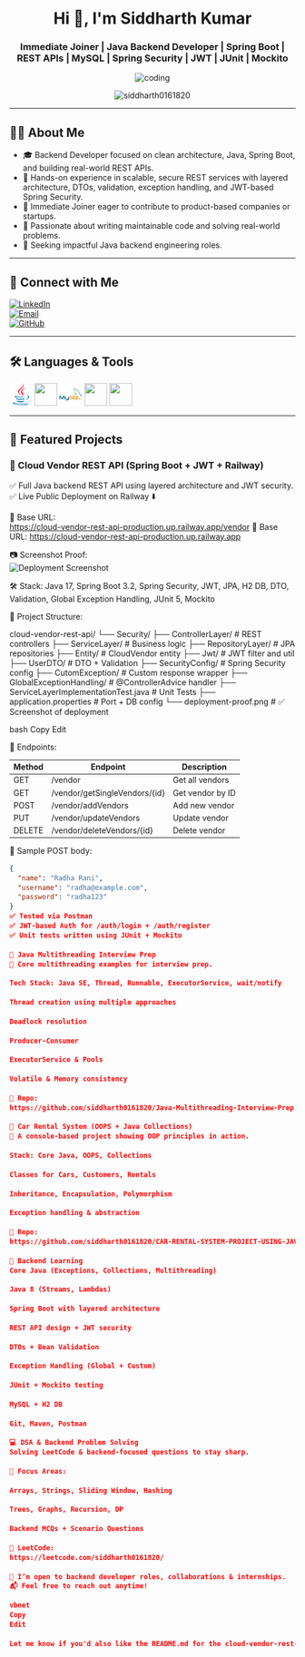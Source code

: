 <h1 align="center">Hi 👋, I'm Siddharth Kumar</h1>  
<h3 align="center">Immediate Joiner | Java Backend Developer | Spring Boot | REST APIs | MySQL | Spring Security | JWT | JUnit | Mockito</h3>

<p align="center">
  <img src="https://user-images.githubusercontent.com/55389276/140866485-8fb1c876-9a8f-4d6a-98dc-08c4981eaf70.gif" alt="coding" width="400"/>
</p>

<p align="center">
  <img src="https://komarev.com/ghpvc/?username=siddharth0161820&label=Profile%20views&color=0e75b6&style=flat" alt="siddharth0161820" />
</p>

---

## 👨‍💻 About Me

- 🎓 Backend Developer focused on clean architecture, Java, Spring Boot, and building real-world REST APIs.  
- 🧠 Hands-on experience in scalable, secure REST services with layered architecture, DTOs, validation, exception handling, and JWT-based Spring Security.  
- 💼 Immediate Joiner eager to contribute to product-based companies or startups.  
- 🔄 Passionate about writing maintainable code and solving real-world problems.  
- 🎯 Seeking impactful Java backend engineering roles.

---

## 🔗 Connect with Me

[![LinkedIn](https://img.shields.io/badge/LinkedIn-blue?style=for-the-badge&logo=linkedin)](https://www.linkedin.com/in/siddharthkumar16/)  
[![Email](https://img.shields.io/badge/Email-grey?style=for-the-badge&logo=gmail)](mailto:siddharth0161820@gmail.com)  
[![GitHub](https://img.shields.io/badge/GitHub-black?style=for-the-badge&logo=github)](https://github.com/siddharth0161820)

---

## 🛠️ Languages & Tools

<p align="left">
  <img src="https://raw.githubusercontent.com/devicons/devicon/master/icons/java/java-original.svg" width="40" height="40"/>
  <img src="https://www.vectorlogo.zone/logos/springio/springio-icon.svg" width="40" height="40"/>
  <img src="https://raw.githubusercontent.com/devicons/devicon/master/icons/mysql/mysql-original-wordmark.svg" width="40" height="40"/>
  <img src="https://www.vectorlogo.zone/logos/getpostman/getpostman-icon.svg" width="40" height="40"/>
  <img src="https://www.vectorlogo.zone/logos/git-scm/git-scm-icon.svg" width="40" height="40"/>
</p>

---

## 📂 Featured Projects

### 🔹 Cloud Vendor REST API (Spring Boot + JWT + Railway)

✅ Full Java backend REST API using layered architecture and JWT security.  
✅ Live Public Deployment on Railway ⬇️

🔗 Base URL:  
https://cloud-vendor-rest-api-production.up.railway.app/vendor
🔗 Base URL:
https://cloud-vendor-rest-api-production.up.railway.app

📷 Screenshot Proof:  
![Deployment Screenshot](https://github.com/siddharth0161820/cloud-vendor-rest-api/blob/master/Security/deployment-proof.png)

🛠️ Stack: Java 17, Spring Boot 3.2, Spring Security, JWT, JPA, H2 DB, DTO, Validation, Global Exception Handling, JUnit 5, Mockito

📁 Project Structure:

cloud-vendor-rest-api/
└── Security/
├── ControllerLayer/ # REST controllers
├── ServiceLayer/ # Business logic
├── RepositoryLayer/ # JPA repositories
├── Entity/ # CloudVendor entity
├── Jwt/ # JWT filter and util
├── UserDTO/ # DTO + Validation
├── SecurityConfig/ # Spring Security config
├── CutomException/ # Custom response wrapper
├── GlobalExceptionHandling/ # @ControllerAdvice handler
├── ServiceLayerImplementationTest.java # Unit Tests
├── application.properties # Port + DB config
└── deployment-proof.png # ✅ Screenshot of deployment

bash
Copy
Edit

📮 Endpoints:

| Method | Endpoint                       | Description              |
|--------|--------------------------------|--------------------------|
| GET    | /vendor                        | Get all vendors          |
| GET    | /vendor/getSingleVendors/{id}  | Get vendor by ID         |
| POST   | /vendor/addVendors             | Add new vendor           |
| PUT    | /vendor/updateVendors          | Update vendor            |
| DELETE | /vendor/deleteVendors/{id}     | Delete vendor            |

📝 Sample POST body:

```json
{
  "name": "Radha Rani",
  "username": "radha@example.com",
  "password": "radha123"
}
✅ Tested via Postman
✅ JWT-based Auth for /auth/login + /auth/register
✅ Unit tests written using JUnit + Mockito

🔹 Java Multithreading Interview Prep
🧠 Core multithreading examples for interview prep.

Tech Stack: Java SE, Thread, Runnable, ExecutorService, wait/notify

Thread creation using multiple approaches

Deadlock resolution

Producer-Consumer

ExecutorService & Pools

Volatile & Memory consistency

🔗 Repo:
https://github.com/siddharth0161820/Java-Multithreading-Interview-Prep

🔹 Car Rental System (OOPS + Java Collections)
🚗 A console-based project showing OOP principles in action.

Stack: Core Java, OOPS, Collections

Classes for Cars, Customers, Rentals

Inheritance, Encapsulation, Polymorphism

Exception handling & abstraction

🔗 Repo:
https://github.com/siddharth0161820/CAR-RENTAL-SYSTEM-PROJECT-USING-JAVA-OOPS-CONCEPT

📘 Backend Learning
Core Java (Exceptions, Collections, Multithreading)

Java 8 (Streams, Lambdas)

Spring Boot with layered architecture

REST API design + JWT security

DTOs + Bean Validation

Exception Handling (Global + Custom)

JUnit + Mockito testing

MySQL + H2 DB

Git, Maven, Postman

💻 DSA & Backend Problem Solving
Solving LeetCode & backend-focused questions to stay sharp.

📍 Focus Areas:

Arrays, Strings, Sliding Window, Hashing

Trees, Graphs, Recursion, DP

Backend MCQs + Scenario Questions

🔗 LeetCode:
https://leetcode.com/siddharth0161820/

💼 I’m open to backend developer roles, collaborations & internships.
📬 Feel free to reach out anytime!

vbnet
Copy
Edit

Let me know if you'd also like the README.md for the cloud-vendor-rest-api project to be merged into this GitHub profile, or kept separate as it is now.








